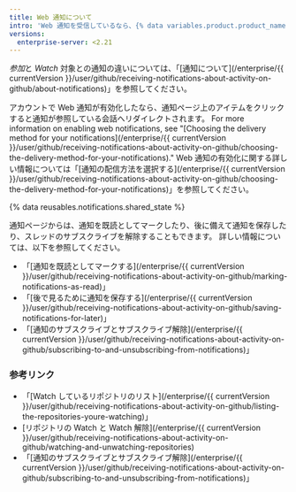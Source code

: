 ```yaml
---
title: Web 通知について
intro: 'Web 通知を受信しているなら、{% data variables.product.product_name %} の通知ページ上で参加通知と Watch 対象の通知を見ることができます。'
versions:
  enterprise-server: <2.21
---
```


*参加*と *Watch* 対象との通知の違いについては、「[通知について](/enterprise/{{ currentVersion }}/user/github/receiving-notifications-about-activity-on-github/about-notifications)」を参照してください。

アカウントで Web 通知が有効化したなら、通知ページ上のアイテムをクリックすると通知が参照している会話へリダイレクトされます。 For more information on enabling web notifications, see "[Choosing the delivery method for your notifications](/enterprise/{{ currentVersion }}/user/github/receiving-notifications-about-activity-on-github/choosing-the-delivery-method-for-your-notifications)." Web 通知の有効化に関する詳しい情報については「[通知の配信方法を選択する](/enterprise/{{ currentVersion }}/user/github/receiving-notifications-about-activity-on-github/choosing-the-delivery-method-for-your-notifications)」を参照してください。

{% data reusables.notifications.shared_state %}

通知ページからは、通知を既読としてマークしたり、後に備えて通知を保存したり、スレッドのサブスクライブを解除することもできます。 詳しい情報については、以下を参照してください。

- 「[通知を既読としてマークする](/enterprise/{{ currentVersion }}/user/github/receiving-notifications-about-activity-on-github/marking-notifications-as-read)」
- 「[後で見るために通知を保存する](/enterprise/{{ currentVersion }}/user/github/receiving-notifications-about-activity-on-github/saving-notifications-for-later)」
- 「[通知のサブスクライブとサブスクライブ解除](/enterprise/{{ currentVersion }}/user/github/receiving-notifications-about-activity-on-github/subscribing-to-and-unsubscribing-from-notifications)」

### 参考リンク

- 「[Watch しているリポジトリのリスト](/enterprise/{{ currentVersion }}/user/github/receiving-notifications-about-activity-on-github/listing-the-repositories-youre-watching)」
- [リポジトリの Watch と Watch 解除](/enterprise/{{ currentVersion }}/user/github/receiving-notifications-about-activity-on-github/watching-and-unwatching-repositories)
- 「[通知のサブスクライブとサブスクライブ解除](/enterprise/{{ currentVersion }}/user/github/receiving-notifications-about-activity-on-github/subscribing-to-and-unsubscribing-from-notifications)」

